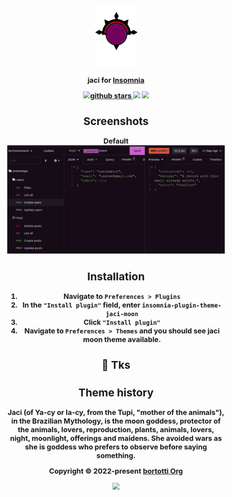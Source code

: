 <h3 align="center">
  <img src="./images/bitmap.svg" width=100/>
<p align="center">jaci for <a href="https://insomnia.rest/">Insomnia</a></p>
<h/3>
<p align="center">
  <a href="https://github.com/fernandobortotti/jaci-theme-insomnia" target="_blank">
    <img alt="github stars" src="https://img.shields.io/github/stars/fernandobortotti/jaci-theme-insomnia.svg?colorA=192523&colorB=4e8c82&style=for-the-badge&logo=starship" />
     <a href="https://github.com/fernandobortotti/jaci-theme-insomnia/issues"><img src="https://img.shields.io/github/issues/fernandobortotti/jaci-theme-insomnia?colorA=192523&colorB=f39c5a&style=for-the-badge"></a>
    <a href="https://github.com/fernandobortotti/jaci-theme-insomnia/contributors"><img src="https://img.shields.io/github/contributors/fernandobortotti/jaci-theme-insomnia?colorA=192523&colorB=7f51fc&style=for-the-badge"></a>
  </a>

</p>

## Screenshots

Default
![Jaci Dark](./images/jaci.png)

## Installation

1. Navigate to **`Preferences > Plugins`**
2. In the **`"Install plugin"`** field, enter **`insomnia-plugin-theme-jaci-moon`**
3. Click **`"Install plugin"`**
4. Navigate to **`Preferences > Themes`** and you should see **jaci moon** theme available.

## 🖖 Tks

## Theme history

Jaci (of Ya-cy or Ia-cy, from the Tupi, "mother of the animals"), in the Brazilian Mythology, is the moon goddess, protector of the animals, lovers, reproduction, plants, animals, lovers, night, moonlight, offerings and maidens. She avoided wars as she is goddess who prefers to observe before saying something.

<p align="center">Copyright &copy; 2022-present <a href="https://github.com/fernandobortotti" target="_blank">bortotti Org</a>
<p align="center"><a href="https://github.com/fernandobortotti/jaci-theme-insomnia/blob/main/LICENSE"><img src="https://img.shields.io/static/v1.svg?style=for-the-badge&label=License&message=MIT&logoColor=d9e0ee&colorA=302d41&colorB=c9cbff"/></a></p>
